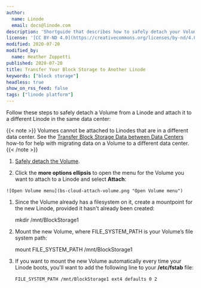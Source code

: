 ```yaml
---
author:
  name: Linode
  email: docs@linode.com
description: 'Shortguide that describes how to safely detach your Volume from a Linode and attach it to a different Linode.'
license: '[CC BY-ND 4.0](https://creativecommons.org/licenses/by-nd/4.0)'
modified: 2020-07-20
modified_by:
  name: Heather Zoppetti
published: 2020-07-20
title: Transfer Your Block Storage to Another Linode
keywords: ["block storage"]
headless: true
show_on_rss_feed: false
tags: ["linode platform"]
---
```


Follow these steps to safely detach a Volume from a Linode and attach it to a different Linode in the same data center:

{{< note >}}
Volumes cannot be attached to Linodes that are in a different data center. See the [Transfer Block Storage Data between Data Centers](/docs/products/storage/block-storage/guides/transfer-volume-data-between-data-centers/) how-to for help with migrating data on a Volume to a different data center.
{{< /note >}}

1. [Safely detach the Volume](/docs/products/storage/block-storage/guides/detach-volume/).

1.   Click the **more options ellipsis** to open the menu for the Volume you want to attach to a Linode and select **Attach**:

    ![Open Volume menu](bs-cloud-attach-volume.png "Open Volume menu")

1.   Since the Volume already has a filesystem on it, create a mountpoint for the new Linode, provided it hasn't already been created:

        mkdir /mnt/BlockStorage1

1.   Mount the new Volume, where FILE_SYSTEM_PATH is your Volume’s file system path:

        mount FILE_SYSTEM_PATH /mnt/BlockStorage1

1.  If you want to mount the new Volume automatically every time your Linode boots, you'll want to add the following line to your **/etc/fstab** file:

        FILE_SYSTEM_PATH /mnt/BlockStorage1 ext4 defaults 0 2
